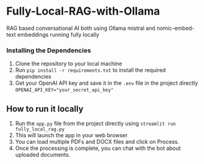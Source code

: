 # Fully-Local-RAG-with-Ollama
RAG based conversational AI both using Ollama mistral and nomic-embed-text embeddings running fully locally

### Installing the Dependencies

1. Clone the repository to your local machine
2. Run `pip install -r requirements.txt` to install the required dependencies
3. Get your OpenAI API key and save it in the `.env` file in the project directly
`OPENAI_API_KEY="your_secret_api_key"`

## How to run it locally

1. Run the `app.py` file from the project directly using `streamlit run fully_local_rag.py`
2. This will launch the app in your web browser
3. You can load multiple PDFs and DOCX files and click on Process. 
4. Once the processing is complete, you can chat with the bot about uploaded documents.
